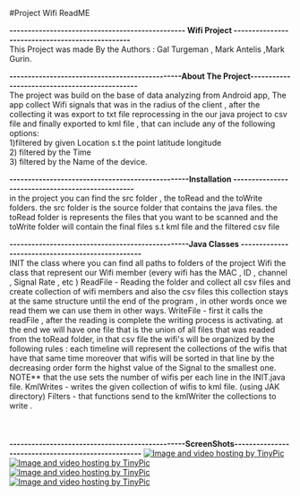 #Project Wifi ReadME

<b>------------------------------------------------ Wifi Project ------------------------------------------------<BR></b>
This Project was made By the Authors :  Gal Turgeman , Mark Antelis ,Mark Gurin.

<b>-----------------------------------------------About The Project----------------------------------------------<Br></b>
The project was build on the base of data analyzing from Android app, 
The app collect Wifi signals that was in the radius of the client , after the collecting it was export to txt file
reprocessing in the our java project to csv file and finally exported to kml file , that can include any of the following options:
	<BR>
1)filtered by given Location s.t the point latitude  longitude <BR>
2) filtered by the Time <BR>
3) filtered by the Name of the device.<BR>

<b>-------------------------------------------------Installation -------------------------------------------------<br></b>
in the project you can find the src folder , the toRead and the toWrite folders.
the src folder is the source folder that contains the java files.
the toRead folder is represents the files that you want to be scanned and the toWrite folder will contain the final files s.t kml file and the filtered csv file

<b>-------------------------------------------------Java Classes -------------------------------------------------<br></b>
INIT the class where you can find all paths to folders of the project 
Wifi the class that represent our Wifi member (every wifi has the MAC , ID , channel , Signal Rate , etc )
ReadFile - Reading the folder and collect all csv files and create collection of wifi members and also the csv files 
	this collection stays at the same structure until the end of the program , in other words once we read them we can use 
	them in other ways.
WriteFile - first it calls the readFile , after the reading is complete the writing process is activating. 
	at the end we will have one file that is the union of all files that was readed from the toRead folder, in that csv file 
	the wifi's will be organized by the following rules : each timeline will represent the collections of the wifis that have that same time
	moreover that wifis will be sorted in that line by the decreasing order form the highst value of the Signal to the smallest one.
	NOTE** that the use sets the number of wifis per each line in the INIT.java file.
KmlWrites - writes the given collection of wifis to kml file. (using JAK directory)
Filters - that functions send to the kmlWriter the collections to write .<BR><BR><BR><BR>
<B>------------------------------------------------ScreenShots---------------------------------------------------</B>
<a href="http://tinypic.com?ref=wbxrar" target="_blank"><img src="http://i65.tinypic.com/wbxrar.jpg" border="0" alt="Image and video hosting by TinyPic"></a>
<BR>
<a href="http://tinypic.com?ref=23kckdl" target="_blank"><img src="http://i64.tinypic.com/23kckdl.jpg" border="0" alt="Image and video hosting by TinyPic"></a>
<BR>
<a href="http://tinypic.com?ref=35816xk" target="_blank"><img src="http://i65.tinypic.com/35816xk.jpg" border="0" alt="Image and video hosting by TinyPic"></a>
<BR>
<a href="http://tinypic.com?ref=67ikvt" target="_blank"><img src="http://i63.tinypic.com/67ikvt.jpg" border="0" alt="Image and video hosting by TinyPic"></a>


